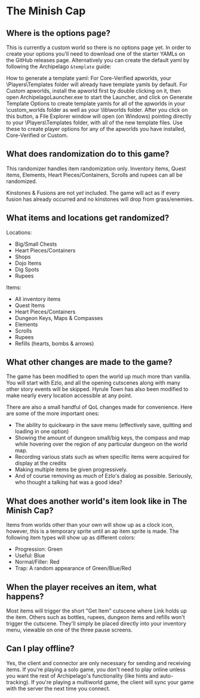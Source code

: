# The Minish Cap

## Where is the options page?

This is currently a custom world so there is no options page yet. In order to
create your options you'll need to download one of the starter YAMLs on the GitHub releases page. Alternatively you can create the default yaml by following the Archipelago `&template` guide:

How to generate a template yaml:  For Core-Verified apworlds, your \Players\Templates folder will already have template yamls by default.  For Custom apworlds, install the apworld first by double clicking on it, then open ArchipelagoLauncher.exe to start the Launcher, and click on Generate Template Options to create template yamls for all of the apworlds in your \custom_worlds folder as well as your \lib\worlds folder.  After you click on this button, a File Explorer window will open (on Windows) pointing directly to your \Players\Templates folder, with all of the new template files.  Use these to create player options for any of the apworlds you have installed, Core-Verified or Custom.

## What does randomization do to this game?

This randomizer handles item randomization only. Inventory items, Quest items, Elements, Heart Pieces/Containers,
Scrolls and rupees can all be randomized.

Kinstones & Fusions are not *yet* included. The game will act as if every fusion has already occurred and no kinstones
will drop from grass/enemies.

## What items and locations get randomized?

Locations:
- Big/Small Chests
- Heart Pieces/Containers
- Shops
- Dojo Items
- Dig Spots
- Rupees

Items:
- All inventory items
- Quest Items
- Heart Pieces/Containers
- Dungeon Keys, Maps & Compasses
- Elements
- Scrolls
- Rupees
- Refills (hearts, bombs & arrows)

## What other changes are made to the game?

The game has been modified to open the world up much more than vanilla. You will start with Ezlo, and all the opening
cutscenes along with many other story events will be skipped. Hyrule Town has also been modified to make nearly every
location accessible at any point.

There are also a small handful of QoL changes made for convenience. Here are some of the more important ones:

- The ability to quickwarp in the save menu (effectively save, quitting and loading in one option)
- Showing the amount of dungeon small/big keys, the compass and map while hovering over the region of any particular
  dungeon on the world map.
- Recording various stats such as when specific items were acquired for display at the credits
- Making multiple items be given progressively.
- And of course removing as much of Ezlo's dialog as possible. Seriously, who thought a talking hat was a good idea?

## What does another world's item look like in The Minish Cap?

Items from worlds other than your own will show up as a clock icon, however, this is a temporary sprite until an ap
item sprite is made. The following item types will show up as different colors:
- Progression: Green
- Useful: Blue
- Normal/Filler: Red
- Trap: A random appearance of Green/Blue/Red

## When the player receives an item, what happens?

Most items will trigger the short "Get Item" cutscene where Link holds up the item. Others such as bottles, rupees,
dungeon items and refills won't trigger the cutscene. They'll simply be placed directly into your inventory menu,
viewable on one of the three pause screens.

## Can I play offline?

Yes, the client and connector are only necessary for sending and receiving items. If you're playing a solo game, you
don't need to play online unless you want the rest of Archipelago's functionality (like hints and auto-tracking). If
you're playing a multiworld game, the client will sync your game with the server the next time you connect.
